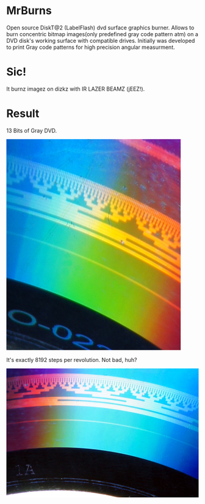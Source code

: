 # MrBurns
Open source DiskT@2 (LabelFlash) dvd surface graphics burner. Allows to burn concentric bitmap images(only predefined gray code pattern atm) on a DVD disk's working surface with compatible drives. Initially was developed to print Gray code patterns for high precision angular measurment.

# Sic!
It burnz imagez on dizkz with IR LAZER BEAMZ (jEEZ!).

# Result
13 Bits of Gray DVD.

![13 Bits of Gray DVD 2](photo/gray_code_dvd_inner_circle_13_bits_8192_steps_2.jpg)

It's exactly 8192 steps per revolution. Not bad, huh?

![13 Bits of Gray DVD 1](photo/gray_code_dvd_inner_circle_13_bits_8192_steps_1.jpg)